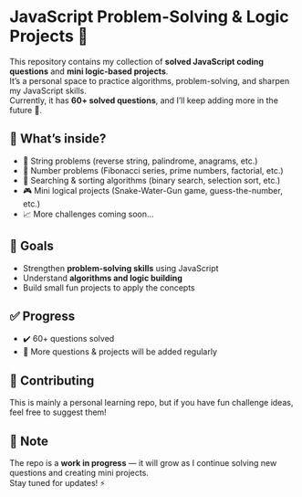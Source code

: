 # JavaScript Problem-Solving & Logic Projects 🧩

This repository contains my collection of **solved JavaScript coding questions** and **mini logic-based projects**.  
It’s a personal space to practice algorithms, problem-solving, and sharpen my JavaScript skills.  
Currently, it has **60+ solved questions**, and I’ll keep adding more in the future 🚀.

## 📂 What’s inside?
- 🔄 String problems (reverse string, palindrome, anagrams, etc.)  
- 🔢 Number problems (Fibonacci series, prime numbers, factorial, etc.)  
- 🔎 Searching & sorting algorithms (binary search, selection sort, etc.)  
- 🎮 Mini logical projects (Snake-Water-Gun game, guess-the-number, etc.)  
- 📈 More challenges coming soon…  

## 🚀 Goals
- Strengthen **problem-solving skills** using JavaScript  
- Understand **algorithms and logic building**  
- Build small fun projects to apply the concepts  

## ✅ Progress
- ✔️ 60+ questions solved  
- 🚧 More questions & projects will be added regularly  

## 🤝 Contributing
This is mainly a personal learning repo, but if you have fun challenge ideas, feel free to suggest them!  

## 📌 Note
The repo is a **work in progress** — it will grow as I continue solving new questions and creating mini projects.  
Stay tuned for updates! ⚡
